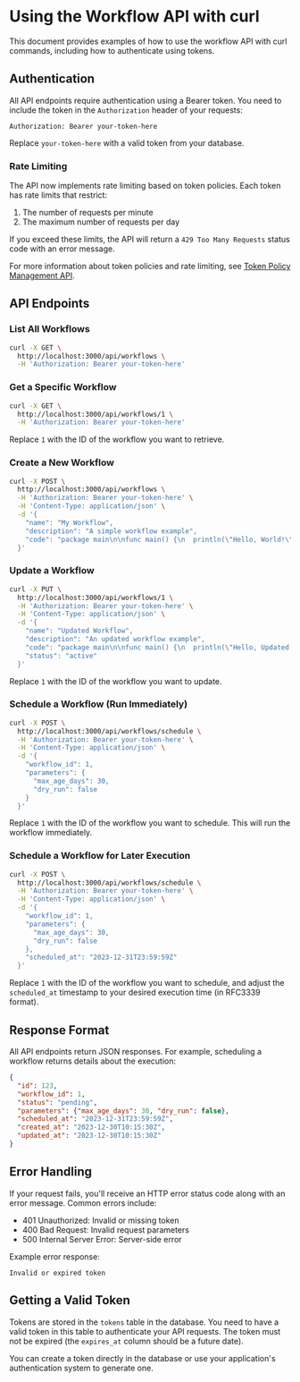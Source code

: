 # Using the Workflow API with curl

This document provides examples of how to use the workflow API with curl commands, including how to authenticate using tokens.

## Authentication

All API endpoints require authentication using a Bearer token. You need to include the token in the `Authorization` header of your requests:

```
Authorization: Bearer your-token-here
```

Replace `your-token-here` with a valid token from your database.

### Rate Limiting

The API now implements rate limiting based on token policies. Each token has rate limits that restrict:

1. The number of requests per minute
2. The maximum number of requests per day

If you exceed these limits, the API will return a `429 Too Many Requests` status code with an error message.

For more information about token policies and rate limiting, see [Token Policy Management API](api_policy_examples.md).

## API Endpoints

### List All Workflows

```bash
curl -X GET \
  http://localhost:3000/api/workflows \
  -H 'Authorization: Bearer your-token-here'
```

### Get a Specific Workflow

```bash
curl -X GET \
  http://localhost:3000/api/workflows/1 \
  -H 'Authorization: Bearer your-token-here'
```

Replace `1` with the ID of the workflow you want to retrieve.

### Create a New Workflow

```bash
curl -X POST \
  http://localhost:3000/api/workflows \
  -H 'Authorization: Bearer your-token-here' \
  -H 'Content-Type: application/json' \
  -d '{
    "name": "My Workflow",
    "description": "A simple workflow example",
    "code": "package main\n\nfunc main() {\n  println(\"Hello, World!\")\n}"
  }'
```

### Update a Workflow

```bash
curl -X PUT \
  http://localhost:3000/api/workflows/1 \
  -H 'Authorization: Bearer your-token-here' \
  -H 'Content-Type: application/json' \
  -d '{
    "name": "Updated Workflow",
    "description": "An updated workflow example",
    "code": "package main\n\nfunc main() {\n  println(\"Hello, Updated World!\")\n}",
    "status": "active"
  }'
```

Replace `1` with the ID of the workflow you want to update.

### Schedule a Workflow (Run Immediately)

```bash
curl -X POST \
  http://localhost:3000/api/workflows/schedule \
  -H 'Authorization: Bearer your-token-here' \
  -H 'Content-Type: application/json' \
  -d '{
    "workflow_id": 1,
    "parameters": {
      "max_age_days": 30,
      "dry_run": false
    }
  }'
```

Replace `1` with the ID of the workflow you want to schedule. This will run the workflow immediately.

### Schedule a Workflow for Later Execution

```bash
curl -X POST \
  http://localhost:3000/api/workflows/schedule \
  -H 'Authorization: Bearer your-token-here' \
  -H 'Content-Type: application/json' \
  -d '{
    "workflow_id": 1,
    "parameters": {
      "max_age_days": 30,
      "dry_run": false
    },
    "scheduled_at": "2023-12-31T23:59:59Z"
  }'
```

Replace `1` with the ID of the workflow you want to schedule, and adjust the `scheduled_at` timestamp to your desired execution time (in RFC3339 format).

## Response Format

All API endpoints return JSON responses. For example, scheduling a workflow returns details about the execution:

```json
{
  "id": 123,
  "workflow_id": 1,
  "status": "pending",
  "parameters": {"max_age_days": 30, "dry_run": false},
  "scheduled_at": "2023-12-31T23:59:59Z",
  "created_at": "2023-12-30T10:15:30Z",
  "updated_at": "2023-12-30T10:15:30Z"
}
```

## Error Handling

If your request fails, you'll receive an HTTP error status code along with an error message. Common errors include:

- 401 Unauthorized: Invalid or missing token
- 400 Bad Request: Invalid request parameters
- 500 Internal Server Error: Server-side error

Example error response:

```
Invalid or expired token
```

## Getting a Valid Token

Tokens are stored in the `tokens` table in the database. You need to have a valid token in this table to authenticate your API requests. The token must not be expired (the `expires_at` column should be a future date).

You can create a token directly in the database or use your application's authentication system to generate one.
